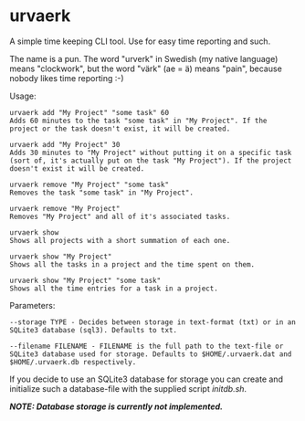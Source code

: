 # urvaerk
A simple time keeping CLI tool. Use for easy time reporting and such.

The name is a pun. The word "urverk" in Swedish (my native language) means "clockwork", but the word "värk" (ae = ä) means "pain", because nobody likes time reporting :-)

Usage:
	
	urvaerk add "My Project" "some task" 60
	Adds 60 minutes to the task "some task" in "My Project". If the project or the task doesn't exist, it will be created.
	
	urvaerk add "My Project" 30
	Adds 30 minutes to "My Project" without putting it on a specific task (sort of, it's actually put on the task "My Project"). If the project doesn't exist it will be created.
	
	urvaerk remove "My Project" "some task"
	Removes the task "some task" in "My Project".
	
	urvaerk remove "My Project"
	Removes "My Project" and all of it's associated tasks.

	urvaerk show
	Shows all projects with a short summation of each one.

	urvaerk show "My Project"
	Shows all the tasks in a project and the time spent on them.

	urvaerk show "My Project" "some task"
	Shows all the time entries for a task in a project.


Parameters:

	--storage TYPE - Decides between storage in text-format (txt) or in an SQLite3 database (sql3). Defaults to txt.

	--filename FILENAME - FILENAME is the full path to the text-file or SQLite3 database used for storage. Defaults to $HOME/.urvaerk.dat and $HOME/.urvaerk.db respectively.
	

If you decide to use an SQLite3 database for storage you can create and initialize such a database-file with the supplied script *initdb.sh*.

***NOTE: Database storage is currently not implemented.***
